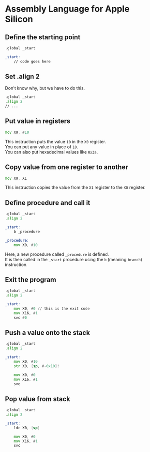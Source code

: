 # Assembly Language for Apple Silicon

## Define the starting point

```asm
.global _start

_start:
    // code goes here
```

## Set .align 2

Don't know why, but we have to do this.

```asm
.global _start
.align 2
// ...
```

## Put value in registers

```asm
mov X0, #10
```

This instruction puts the value `10` in the `X0` register.  
You can put any value in place of `10`.  
You can also put hexadecimal values like `0x3a`.  

## Copy value from one register to another

```asm
mov X0, X1
```

This instruction copies the value from the `X1` register to the `X0` register.  

## Define procedure and call it

```asm
.global _start
.align 2

_start:
    b _procedure

_procedure:
    mov X0, #10
```

Here, a new procedure called `_procedure` is defined.  
It is then called in the `_start` procedure using the `b` (meaning `branch`) instruction.  

## Exit the program

```asm
.global _start
.align 2

_start:
    mov X0, #0 // this is the exit code
    mov X16, #1
    svc #0
```

## Push a value onto the stack

```asm
.global _start
.align 2

_start:
    mov X0, #10
    str X0, [sp, #-0x10]!

    mov X0, #0
    mov X16, #1
    svc
```

## Pop value from stack

```asm
.global _start
.align 2

_start:
    ldr X0, [sp]

    mov X0, #0
    mov X16, #1
    svc
```
